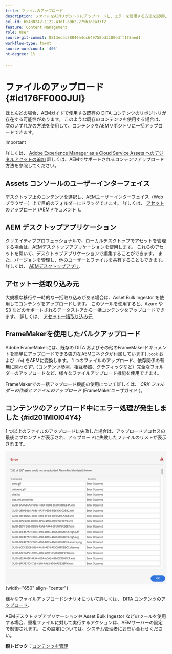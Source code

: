 ```yaml
---
title: ファイルのアップロード
description: ファイルをAEMリポジトリにアップロードし、エラーを処理する方法を説明します。 アセットコンソールのユーザーインターフェイス、AEMデスクトップアプリケーション、アセット一括取り込みFrameMaker、および一括アップロードに関する知識がある。
exl-id: b5430242-1122-43df-a0b2-275b1dea33f2
feature: Content Management
role: User
source-git-commit: 0513ecac38840a4cc649758bd1180edff1f8aed1
workflow-type: tm+mt
source-wordcount: '405'
ht-degree: 1%

---
```


# ファイルのアップロード {#id176FF000JUI}

ほとんどの場合、AEMガイドで使用する既存の DITA コンテンツのリポジトリが存在する可能性があります。 このような既存のコンテンツを使用する場合は、次のいずれかの方法を使用して、コンテンツをAEMリポジトリに一括アップロードできます。

>[!IMPORTANT]
>
> 詳しくは、 [Adobe Experience Manager as a Cloud Service Assets へのデジタルアセットの追加](https://experienceleague.adobe.com/docs/experience-manager-cloud-service/assets/manage/add-assets.html) 詳しくは、AEMでサポートされるコンテンツアップロード方法を参照してください。

## Assets コンソールのユーザーインターフェイス

デスクトップ上のコンテンツを選択し、AEMユーザーインターフェイス（Web ブラウザー）上で目的のフォルダーにドラッグできます。 詳しくは、 [アセットのアップロード](https://experienceleague.adobe.com/docs/experience-manager-cloud-service/assets/manage/add-assets.html#upload-assets) (AEMドキュメント )。

## AEM デスクトップアプリケーション

クリエイティブプロフェッショナルで、ローカルデスクトップでアセットを管理する場合は、AEMデスクトップアプリケーションを使用します。 これらのアセットを開いて、デスクトップアプリケーションで編集することができます。 また、バージョンを管理し、他のユーザーとファイルを共有することもできます。 詳しくは、 [AEMデスクトップアプリ](https://experienceleague.adobe.com/docs/experience-manager-desktop-app/using/using.html?lang=ja).

## アセット一括取り込み元

大規模な移行や一時的な一括取り込みがある場合は、Asset Bulk Ingestor を使用してコンテンツをアップロードします。 このツールを使用すると、Azure や S3 などのサポートされるデータストアから一括コンテンツをアップロードできます。 詳しくは、 [アセット一括取り込み元](https://experienceleague.adobe.com/docs/experience-manager-cloud-service/assets/manage/add-assets.html?lang=en#asset-bulk-ingestor).

## FrameMakerを使用したバルクアップロード

Adobe FrameMakerには、既存の DITA およびその他のFrameMakerドキュメントを簡単にアップロードできる強力なAEMコネクタが付属しています\(`.book` および `.fm`\) をAEMに変換します。 1 つのファイルのアップロード、依存関係の有無に関わらず\（コンテンツ参照、相互参照、グラフィックなど）完全なフォルダーのアップロードなど、様々なファイルアップロード機能を使用できます。

FrameMakerでの一括アップロード機能の使用について詳しくは、 *CRX フォルダーの作成とファイルのアップロード* (FrameMakerユーザガイド )。

## コンテンツのアップロード中にエラー処理が発生しました {#id201MI0I04Y4}

1 つ以上のファイルのアップロードに失敗した場合は、アップロードプロセスの最後にプロンプトが表示され、アップロードに失敗したファイルのリストが表示されます。

![](images/uuid-files-failed-to-upload_cs.png){width="650" align="center"}

様々なファイルアップロードシナリオについて詳しくは、 [DITA コンテンツのアップロード](authoring-file-management.md#).

AEMデスクトップアプリケーションや Asset Bulk Ingestor などのツールを使用する場合、重複ファイルに対して実行するアクションは、AEMサーバーの設定で制御されます。 この設定については、システム管理者にお問い合わせください。

**親トピック：**[&#x200B;コンテンツを管理](authoring.md)
